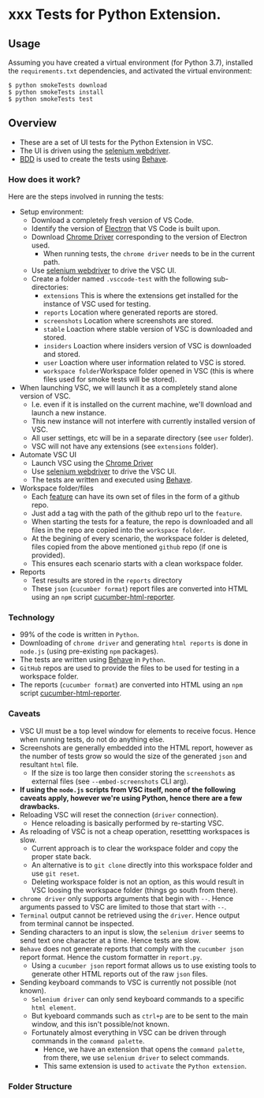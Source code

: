 # xxx Tests for Python Extension.
## Usage

Assuming you have created a virtual environment (for Python 3.7),
installed the `requirements.txt` dependencies, and activated the virtual environment:

```shell
$ python smokeTests download
$ python smokeTests install
$ python smokeTests test
```

## Overview
* These are a set of UI tests for the Python Extension in VSC.
* The UI is driven using the [selenium webdriver](https://selenium-python.readthedocs.io/).
* [BDD](https://docs.cucumber.io/bdd/overview/) is used to create the tests using [Behave](https://behave.readthedocs.io/en/latest/).

### How does it work?
Here are the steps involved in running the tests:
* Setup environment:
    * Download a completely fresh version of VS Code.
    * Identify the version of [Electron](https://electronjs.org/) that VS Code is built upon.
    * Download [Chrome Driver](http://chromedriver.chromium.org/) corresponding to the version of Electron used.
        * When running tests, the `chrome driver` needs to be in the current path.
    * Use [selenium webdriver](https://selenium-python.readthedocs.io/) to drive the VSC UI.
    * Create a folder named `.vsccode-test` with the following sub-directories:
        * `extensions`      This is where the extensions get installed for the instance of VSC used for testing.
        * `reports`         Location where generated reports are stored.
        * `screenshots`     Location where screenshots are stored.
        * `stable`          Loaction where stable version of VSC is downloaded and stored.
        * `insiders`        Loaction where insiders version of VSC is downloaded and stored.
        * `user`            Loaction where user information related to VSC is stored.
        * `workspace folder`Workspace folder opened in VSC (this is where files used for smoke tests will be stored).
* When launching VSC, we will launch it as a completely stand alone version of VSC.
    * I.e. even if it is installed on the current machine, we'll download and launch a new instance.
    * This new instance will not interfere with currently installed version of VSC.
    * All user settings, etc will be in a separate directory (see `user` folder).
    * VSC will not have any extensions (see `extensions` folder).
* Automate VSC UI
    * Launch VSC using the [Chrome Driver](http://chromedriver.chromium.org/)
    * Use [selenium webdriver](https://selenium-python.readthedocs.io/) to drive the VSC UI.
    * The tests are written and executed using [Behave](https://behave.readthedocs.io/en/latest/).
* Workspace folder/files
    * Each [feature](https://docs.cucumber.io/gherkin/reference/#feature) can have its own set of files in the form of a github repo.
    * Just add a tag with the path of the github repo url to the `feature`.
    * When starting the tests for a feature, the repo is downloaded and all files in the repo are copied into the `workspace folder`.
    * At the begining of every scenario, the workspace folder is deleted, files copied from the above mentioned `github` repo (if one is provided).
    * This ensures each scenario starts with a clean workspace folder.
* Reports
    * Test results are stored in the `reports` directory
    * These `json` (`cucumber format`) report files are converted into HTML using an `npm` script [cucumber-html-reporter](https://www.npmjs.com/package/cucumber-html-reporter).


### Technology
* 99% of the code is written in `Python`.
* Downloading of `chrome driver` and generating `html reports` is done in `node.js` (using pre-existing `npm` packages).
* The tests are written using [Behave](https://behave.readthedocs.io/en/latest/) in `Python`.
* `GitHub` repos are used to provide the files to be used for testing in a workspace folder.
* The reports (`cucumber format`) are converted into HTML using an `npm` script [cucumber-html-reporter](https://www.npmjs.com/package/cucumber-html-reporter).


### Caveats
* VSC UI must be a top level window for elements to receive focus. Hence when running tests, do not do anything else.
* Screenshots are generally embedded into the HTML report, however as the number of tests grow so would the size of the generated `json` and resultant `html` file.
    * If the size is too large then consider storing the `screenshots` as external files (see `--embed-screenshots` CLI arg).
* **If using the `node.js` scripts from VSC itself, none of the following caveats apply, however we're using Python, hence there are a few drawbacks.**
* Reloading VSC will reset the connection (`driver` connection).
    * Hence reloading is basically performed by re-starting VSC.
* As reloading of VSC is not a cheap operation, resettting workspaces is slow.
    * Current approach is to clear the workspace folder and copy the proper state back.
    * An alternative is to `git clone` directly into this workspace folder and use `git reset`.
    * Deleting workspace folder is not an option, as this would result in VSC loosing the workspace folder (things go south from there).
* `chrome driver` only supports arguments that begin with `--`. Hence arguments passed to VSC are limited to those that start with `--`.
* `Terminal` output cannot be retrieved using the `driver`. Hence output from terminal cannot be inspected.
* Sending characters to an input is slow, the `selenium driver` seems to send text one character at a time. Hence tests are slow.
* `Behave` does not generate reports that comply with the `cucumber json` report format. Hence the custom formatter in `report.py`.
    * Using a `cucumber json` report format allows us to use existing tools to generate other HTML reports out of the raw `json` files.
* Sending keyboard commands to VSC is currently not possible (not known).
    * `Selenium driver` can only send keyboard commands to a specific `html element`.
    * But kyeboard commands such as `ctrl+p` are to be sent to the main window, and this isn't possible/not known.
    * Fortunately almost everything in VSC can be driven through commands in the `command palette`.
        * Hence, we have an extension that opens the `command palette`, from there, we use `selenium driver` to select commands.
        * This same extension is used to `activate` the `Python extension`.


### Folder Structure
